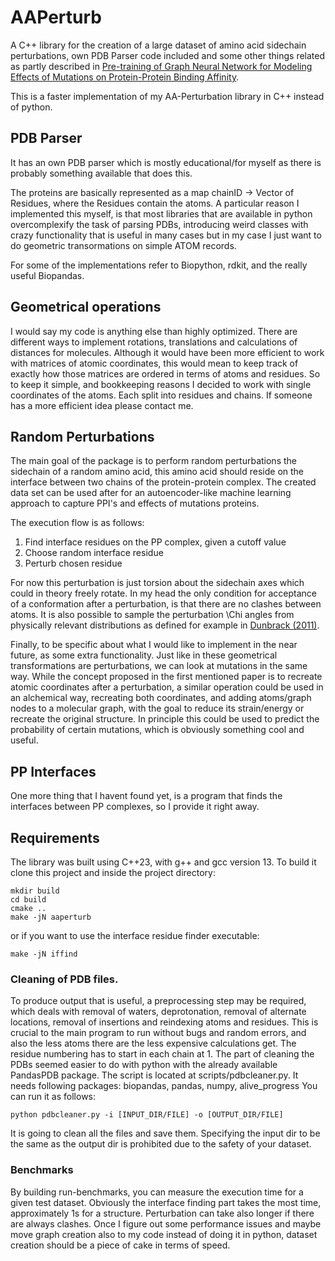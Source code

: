 # AAPerturb
A C++ library for the creation of a large dataset of amino acid sidechain perturbations, own PDB Parser code included and some other things related as partly described in [Pre-training of Graph Neural Network for Modeling Effects of Mutations on Protein-Protein Binding Affinity](https://arxiv.org/abs/2008.12473).

This is a faster implementation of my AA-Perturbation library in C++ instead of python.

## PDB Parser
It has an own PDB parser which is mostly educational/for myself as there is probably something available that does this.

The proteins are basically represented as a map chainID -> Vector of Residues, where the Residues contain the atoms.
A particular reason I implemented this myself, is that most libraries that are available in python overcomplexify the task of parsing PDBs,
introducing weird classes with crazy functionality that is useful in many cases but in my case I just want to do geometric transormations on simple ATOM records.

For some of the implementations refer to Biopython, rdkit, and the really useful Biopandas.


## Geometrical operations

I would say my code is anything else than highly optimized. There are different ways to implement rotations, translations and calculations of distances for molecules.
Although it would have been more efficient to work with matrices of atomic coordinates, this would mean to keep track of exactly how those matrices are ordered in terms of atoms and residues.
So to keep it simple, and bookkeeping reasons I decided to work with single coordinates of the atoms. Each split into residues and chains. If someone has a more efficient idea please contact me.

## Random Perturbations

The main goal of the package is to perform random perturbations the sidechain of a random amino acid, this amino acid should reside
on the interface between two chains of the protein-protein complex.
The created data set can be used after for an autoencoder-like machine learning approach to capture PPI's and effects of mutations proteins.

The execution flow is as follows:
1. Find interface residues on the PP complex, given a cutoff value
2. Choose random interface residue
3. Perturb chosen residue

For now this perturbation is just torsion about the sidechain axes which could in theory freely rotate.
In my head the only condition for acceptance of a conformation after a perturbation, is that there are no clashes between atoms.
It is also possible to sample the perturbation \Chi angles from physically relevant distributions as defined for example in [Dunbrack (2011)](http://dunbrack.fccc.edu/lab/bbdep2010).


Finally, to be specific about what I would like to implement in the near future, as some extra functionality.
Just like in these geometrical transformations are perturbations, we can look at mutations in the same way. While the concept proposed in the first mentioned paper is to recreate atomic coordinates after a perturbation, a similar operation could be used in an alchemical way, recreating both coordinates, and adding atoms/graph nodes to a molecular graph, with the goal to reduce its strain/energy or recreate the original structure.
In principle this could be used to predict the probability of certain mutations, which is obviously something cool and useful.


## PP Interfaces

One more thing that I havent found yet, is a program that finds the interfaces between PP complexes, so I provide it right away.


## Requirements

The library was built using C++23, with g++ and gcc version 13.
To build it clone this project and inside the project directory:


```
mkdir build
cd build
cmake ..
make -jN aaperturb
```

or if you want to use the interface residue finder executable:

```
make -jN iffind
```

### Cleaning of PDB files.

To produce output that is useful, a preprocessing step may be required, which deals with removal of waters, deprotonation, removal of alternate locations, removal of insertions and reindexing atoms and residues.
This is crucial to the main program to run without bugs and random errors, and also the less atoms there are the less expensive calculations get.
The residue numbering has to start in each chain at 1.
The part of cleaning the PDBs seemed easier to do with python with the already available PandasPDB package. The script is located at scripts/pdbcleaner.py.
It needs following packages: biopandas, pandas, numpy, alive_progress
You can run it as follows:
```
python pdbcleaner.py -i [INPUT_DIR/FILE] -o [OUTPUT_DIR/FILE]
```

It is going to clean all the files and save them. Specifying the input dir to be the same as the output dir is prohibited due to the safety of your dataset.


### Benchmarks

By building run-benchmarks, you can measure the execution time for a given test dataset. Obviously the interface finding part
takes the most time, approximately 1s for a structure. Perturbation can take also longer if there are always clashes.
Once I figure out some performance issues and maybe move graph creation also to my code instead of doing it in python, dataset creation should be a piece of cake in terms of speed.






